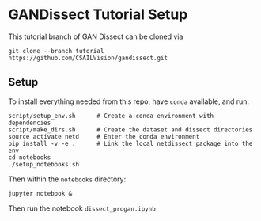 # GANDissect Tutorial Setup

This tutorial branch of GAN Dissect can be cloned via

```
git clone --branch tutorial https://github.com/CSAILVision/gandissect.git
```

## Setup

To install everything needed from this repo, have `conda` available,
and run:

```
script/setup_env.sh      # Create a conda environment with dependencies
script/make_dirs.sh      # Create the dataset and dissect directories
source activate netd     # Enter the conda environment
pip install -v -e .      # Link the local netdissect package into the env
cd notebooks
./setup_notebooks.sh
```

Then within the `notebooks` directory:
```
jupyter notebook &
```

Then run the notebook `dissect_progan.ipynb`
